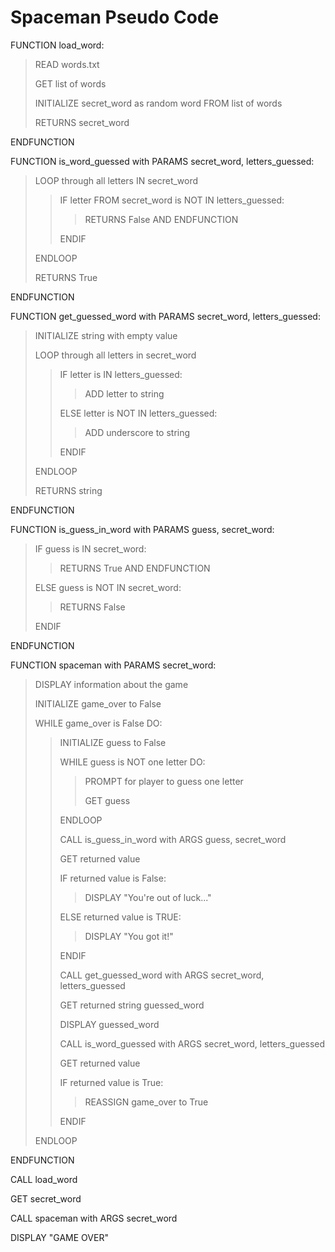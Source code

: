 # Spaceman Pseudo Code

FUNCTION load_word:
> READ words.txt
>
> GET list of words
>
> INITIALIZE secret_word as random word FROM list of words
>
> RETURNS secret_word
>
ENDFUNCTION

FUNCTION is_word_guessed with PARAMS secret_word, letters_guessed:
> LOOP through all letters IN secret_word
> > IF letter FROM secret_word is NOT IN letters_guessed:
> > > RETURNS False AND ENDFUNCTION
> >
> > ENDIF
>
> ENDLOOP
>
> RETURNS True
>
ENDFUNCTION

FUNCTION get_guessed_word with PARAMS secret_word, letters_guessed:
> INITIALIZE string with empty value
>
> LOOP through all letters in secret_word
> > IF letter is IN letters_guessed:
> > > ADD letter to string
> >
> > ELSE letter is NOT IN letters_guessed:
> > > ADD underscore to string
> >
> > ENDIF
>
> ENDLOOP
>
> RETURNS string
>
ENDFUNCTION

FUNCTION is_guess_in_word with PARAMS guess, secret_word:
> IF guess is IN secret_word:
> > RETURNS True AND ENDFUNCTION
> >
> ELSE guess is NOT IN secret_word:
> > RETURNS False
>
> ENDIF
>
ENDFUNCTION

FUNCTION spaceman with PARAMS secret_word:
> DISPLAY information about the game
>
> INITIALIZE game_over to False
>
> WHILE game_over is False DO:
> > INITIALIZE guess to False
> >
> > WHILE guess is NOT one letter DO:
> > > PROMPT for player to guess one letter
> > >
> > > GET guess
> >
> > ENDLOOP
> >
> > CALL is_guess_in_word with ARGS guess, secret_word
> >
> > GET returned value
> >
> > IF returned value is False:
> > > DISPLAY "You're out of luck..."
> > >
> > ELSE returned value is TRUE:
> > > DISPLAY "You got it!"
> >
> > ENDIF
> >
> > CALL get_guessed_word with ARGS secret_word, letters_guessed
> >
> > GET returned string guessed_word
> >
> > DISPLAY guessed_word
> >
> > CALL is_word_guessed with ARGS secret_word, letters_guessed
> >
> > GET returned value
> >
> > IF returned value is True:
> > > REASSIGN game_over to True
> >
> > ENDIF
>
> ENDLOOP
>
ENDFUNCTION

CALL load_word

GET secret_word

CALL spaceman with ARGS secret_word

DISPLAY "GAME OVER"
